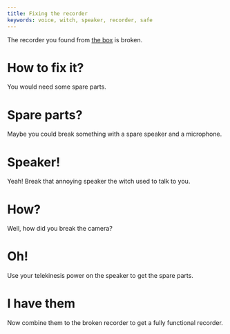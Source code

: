 ```yaml
---
title: Fixing the recorder
keywords: voice, witch, speaker, recorder, safe
---
```


The recorder you found from [the box](050-box.md) is broken.

# How to fix it?
You would need some spare parts.

# Spare parts?
Maybe you could break something with a spare speaker and a microphone.

# Speaker!
Yeah! Break that annoying speaker the witch used to talk to you.

# How?
Well, how did you break the camera?

# Oh!
Use your telekinesis power on the speaker to get the spare parts.

# I have them
Now combine them to the broken recorder to get a fully functional recorder.
